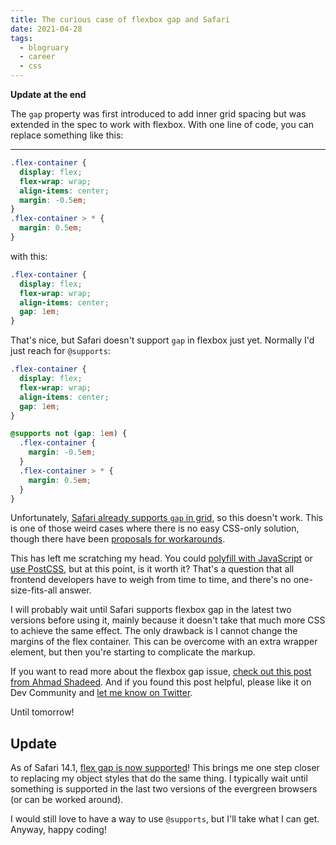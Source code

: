 ```yaml
---
title: The curious case of flexbox gap and Safari
date: 2021-04-28
tags: 
  - blogruary
  - career
  - css
---
```


**Update at the end**

The `gap` property was first introduced to add inner grid spacing but was extended in the spec to work with flexbox. With one line of code, you can replace something like this:

---

```scss
.flex-container {
  display: flex;
  flex-wrap: wrap;
  align-items: center;
  margin: -0.5em;
}
.flex-container > * {
  margin: 0.5em;
}
```

with this:

```scss
.flex-container {
  display: flex;
  flex-wrap: wrap;
  align-items: center;
  gap: 1em;
}
```

That's nice, but Safari doesn't support `gap` in flexbox just yet. Normally I'd just reach for `@supports`:

```scss
.flex-container {
  display: flex;
  flex-wrap: wrap;
  align-items: center;
  gap: 1em;
}

@supports not (gap: 1em) {
  .flex-container {
    margin: -0.5em;
  }
  .flex-container > * {
    margin: 0.5em;
  }
}
```

Unfortunately, [Safari already supports `gap` in grid](https://caniuse.com/mdn-css_properties_gap_grid_context), so this doesn't work. This is one of those weird cases where there is no easy CSS-only solution, though there have been [proposals for workarounds](https://github.com/w3c/csswg-drafts/issues/3559).

This has left me scratching my head. You could [polyfill with JavaScript](https://github.com/Modernizr/Modernizr/blob/master/feature-detects/css/flexgap.js) or [use PostCSS](https://github.com/nkt/postcss-flexboxgrid), but at this point, is it worth it? That's a question that all frontend developers have to weigh from time to time, and there's no one-size-fits-all answer.

I will probably wait until Safari supports flexbox gap in the latest two versions before using it, mainly because it doesn't take that much more CSS to achieve the same effect. The only drawback is I cannot change the margins of the flex container. This can be overcome with an extra wrapper element, but then you're starting to complicate the markup.

If you want to read more about the flexbox gap issue, [check out this post from Ahmad Shadeed](https://ishadeed.com/article/flexbox-gap/). And if you found this post helpful, please like it on Dev Community and [let me know on Twitter](https://twitter.com/therealboone).

Until tomorrow!

## Update

As of Safari 14.1, [flex gap is now supported](https://caniuse.com/?search=gap)! This brings me one step closer to replacing my object styles that do the same thing. I typically wait until something is supported in the last two versions of the evergreen browsers (or can be worked around).

I would still love to have a way to use `@supports`, but I'll take what I can get. Anyway, happy coding!

